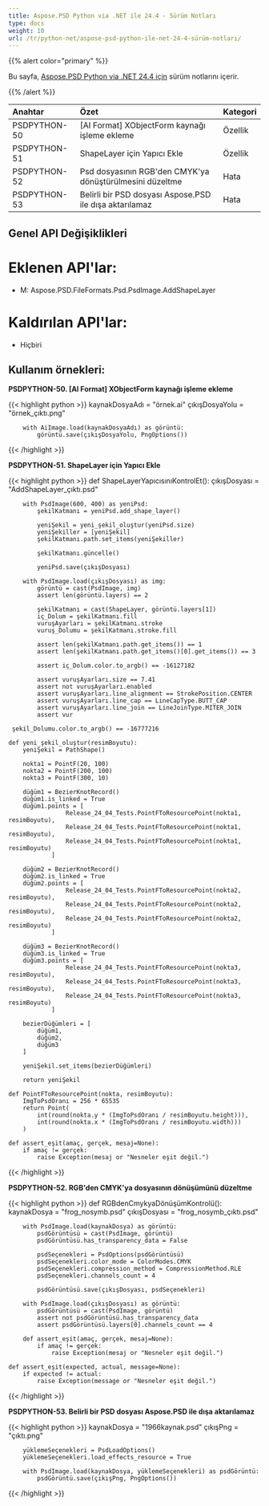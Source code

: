 ```yaml
---
title: Aspose.PSD Python via .NET ile 24.4 - Sürüm Notları
type: docs
weight: 10
url: /tr/python-net/aspose-psd-python-ile-net-24-4-sürüm-notları/
---
```


{{% alert color="primary" %}}

Bu sayfa, [Aspose.PSD Python via .NET 24.4 için](https://pypi.org/project/aspose-psd/) sürüm notlarını içerir.

{{% /alert %}}

| **Anahtar**  | **Özet**                                                           | **Kategori**|
|:------------|:---------------------------------------------------------------------|:-----------|
| PSDPYTHON-50 | [AI Format] XObjectForm kaynağı işleme ekleme                        | Özellik    |
| PSDPYTHON-51 | ShapeLayer için Yapıcı Ekle                                        | Özellik    |
| PSDPYTHON-52 | Psd dosyasının RGB'den CMYK'ya dönüştürülmesini düzeltme            | Hata       |
| PSDPYTHON-53 | Belirli bir PSD dosyası Aspose.PSD ile dışa aktarılamaz               | Hata       |



## **Genel API Değişiklikleri**
# **Eklenen API'lar:**
- M: Aspose.PSD.FileFormats.Psd.PsdImage.AddShapeLayer

# **Kaldırılan API'lar:**
- Hiçbiri


## **Kullanım örnekleri:**

**PSDPYTHON-50. [AI Format] XObjectForm kaynağı işleme ekleme**

{{< highlight python >}}
        kaynakDosyaAdı = "örnek.ai"
        çıkışDosyaYolu = "örnek_çıktı.png"

        with AiImage.load(kaynakDosyaAdı) as görüntü:
            görüntü.save(çıkışDosyaYolu, PngOptions())
{{< /highlight >}}

**PSDPYTHON-51. ShapeLayer için Yapıcı Ekle**

{{< highlight python >}}
      def ShapeLayerYapıcısınıKontrolEt():
        çıkışDosyası = "AddShapeLayer_çıktı.psd"

        with PsdImage(600, 400) as yeniPsd:
            şekilKatmanı = yeniPsd.add_shape_layer()

            yeniŞekil = yeni_şekil_oluştur(yeniPsd.size)
            yeniŞekiller = [yeniŞekil]
            şekilKatmanı.path.set_items(yeniŞekiller)

            şekilKatmanı.güncelle()

            yeniPsd.save(çıkışDosyası)

        with PsdImage.load(çıkışDosyası) as img:
            görüntü = cast(PsdImage, img)
            assert len(görüntü.layers) == 2

            şekilKatmanı = cast(ShapeLayer, görüntü.layers[1])
            iç_Dolum = şekilKatmanı.fill
            vuruşAyarları = şekilKatmanı.stroke
            vuruş_Dolumu = şekilKatmanı.stroke.fill

            assert len(şekilKatmanı.path.get_items()) == 1
            assert len(şekilKatmanı.path.get_items()[0].get_items()) == 3

            assert iç_Dolum.color.to_argb() == -16127182

            assert vuruşAyarları.size == 7.41
            assert not vuruşAyarları.enabled
            assert vuruşAyarları.line_alignment == StrokePosition.CENTER
            assert vuruşAyarları.line_cap == LineCapType.BUTT_CAP
            assert vuruşAyarları.line_join == LineJoinType.MITER_JOIN
            assert vur
	     
     şekil_Dolumu.color.to_argb() == -16777216
			
    def yeni_şekil_oluştur(resimBoyutu):
        yeniŞekil = PathShape()

        nokta1 = PointF(20, 100)
        nokta2 = PointF(200, 100)
        nokta3 = PointF(300, 10)

        düğüm1 = BezierKnotRecord()
        düğüm1.is_linked = True
        düğüm1.points = [
                    Release_24_04_Tests.PointFToResourcePoint(nokta1, resimBoyutu),
                    Release_24_04_Tests.PointFToResourcePoint(nokta1, resimBoyutu),
                    Release_24_04_Tests.PointFToResourcePoint(nokta1, resimBoyutu)
                ]

        düğüm2 = BezierKnotRecord()
        düğüm2.is_linked = True
        düğüm2.points = [
                    Release_24_04_Tests.PointFToResourcePoint(nokta2, resimBoyutu),
                    Release_24_04_Tests.PointFToResourcePoint(nokta2, resimBoyutu),
                    Release_24_04_Tests.PointFToResourcePoint(nokta2, resimBoyutu)
                ]

        düğüm3 = BezierKnotRecord()
        düğüm3.is_linked = True
        düğüm3.points = [
                    Release_24_04_Tests.PointFToResourcePoint(nokta3, resimBoyutu),
                    Release_24_04_Tests.PointFToResourcePoint(nokta3, resimBoyutu),
                    Release_24_04_Tests.PointFToResourcePoint(nokta3, resimBoyutu)
                ]

        bezierDüğümleri = [
            düğüm1,
            düğüm2,
            düğüm3
        ]

        yeniŞekil.set_items(bezierDüğümleri)

        return yeniŞekil
		
    def PointFToResourcePoint(nokta, resimBoyutu):
        ImgToPsdOranı = 256 * 65535
        return Point(
            int(round(nokta.y * (ImgToPsdOranı / resimBoyutu.height))),
            int(round(nokta.x * (ImgToPsdOranı / resimBoyutu.width)))
        )

    def assert_eşit(amaç, gerçek, mesaj=None):
        if amaç != gerçek:
            raise Exception(mesaj or "Nesneler eşit değil.")
			
{{< /highlight >}}


**PSDPYTHON-52. RGB'den CMYK'ya dosyasının dönüşümünü düzeltme**

{{< highlight python >}}
     def RGBdenCmykyaDönüşümKontrolü():
        kaynakDosya = "frog_nosymb.psd"
        çıkışDosyası = "frog_nosymb_çıktı.psd"

        with PsdImage.load(kaynakDosya) as görüntü:
            psdGörüntüsü = cast(PsdImage, görüntü)
            psdGörüntüsü.has_transparency_data = False

            psdSeçenekleri = PsdOptions(psdGörüntüsü)
            psdSeçenekleri.color_mode = ColorModes.CMYK
            psdSeçenekleri.compression_method = CompressionMethod.RLE
            psdSeçenekleri.channels_count = 4

            psdGörüntüsü.save(çıkışDosyası, psdSeçenekleri)

        with PsdImage.load(çıkışDosyası) as görüntü:
            psdGörüntüsü = cast(PsdImage, görüntü)
            assert not psdGörüntüsü.has_transparency_data
            assert psdGörüntüsü.layers[0].channels_count == 4

        def assert_eşit(amaç, gerçek, mesaj=None):
            if amaç != gerçek:
                raise Exception(mesaj or "Nesneler eşit değil.")			

    def assert_eşit(expected, actual, message=None):
        if expected != actual:
            raise Exception(message or "Nesneler eşit değil.")
				
{{< /highlight >}}


**PSDPYTHON-53. Belirli bir PSD dosyası Aspose.PSD ile dışa aktarılamaz**

{{< highlight python >}}
        kaynakDosya = "1966kaynak.psd"
        çıkışPng = "çıktı.png"

        yüklemeSeçenekleri = PsdLoadOptions()
        yüklemeSeçenekleri.load_effects_resource = True

        with PsdImage.load(kaynakDosya, yüklemeSeçenekleri) as psdGörüntü:
            psdGörüntü.save(çıkışPng, PngOptions())
			
{{< /highlight >}}

